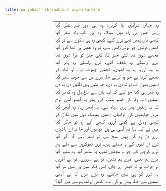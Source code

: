 ```yaml
---
title: wo jahaa'n sharaabei'n piyaa karei'n 
---
```

<style>
@import url(http://fonts.googleapis.com/earlyaccess/notonastaliqurdudraft.css);
*[lang=ur] {
	direction: rtl;
	font-family: 'Noto Nastaliq Urdu Draft', serif;
}
table {
	margin: auto;
	text-align: center;
}
.poetrySingleColumnJustifyCSS3 td {
	text-align: justify;
}
.poetrySingleColumnJustifyCSS3 td::after{
	content: "";
	display: inline-block;
	width: 100%;
}
</style>

<table dir="rtl" lang="ur" class="poetrySingleColumnJustifyCSS3">
<tr><td>وہ جہاں شرابیں پیا کریں، وہ ہی دورِ قہرِ نظر گیا</td></tr>
<tr><td>رہے جس ہی راہ میں مبتلا، وہ ہی بابِ راہِ سفر گیا</td></tr>
<tr><td>کبھی یاں ہمیں تھے نِرے گلے، کبھی وہ ہی شکوے سے تر گیا</td></tr>
<tr><td>کبھی دونوں جو ہوئے راضی سے، تو وہ عشق ہی تھا گزر گیا</td></tr>
<tr><td>مجھے شوق تھا کئی چیز کا، کئی چیز کو مرا شوق تھا</td></tr>
<tr><td>ترے واسطے وہ شغف گئے، ترے واسطے وہ ہنر گیا</td></tr>
<tr><td>یہ وہ آرزو، یہ وہ آشیاں، تجھے چھوٹ دی، تو تباہ کر</td></tr>
<tr><td>تجھے کرنا ہے جو وہ کرلے جا، مرے دل سے خوفِ سفر گیا</td></tr>
<tr><td>اِنھیں بھول اب تو نہ دن بہ دن، جو ملیں ہیں ذلّتیں دن بہ دن</td></tr>
<tr><td>وہ قمر ہی کیا جو کہے کہ اب یاں سے داغِ دل وہ کدھر گیا</td></tr>
<tr><td>تمھیں اب وفا کی قسم صنم، کرو پھر یہ گیسو اُسی ترح</td></tr>
<tr><td>کہ یہ زلفیں پھر ہوں سپاہ سی، یہ اِدھر رہا، وہ اُدھر گیا</td></tr>
<tr><td>مری خواہشوں کی خرابیاں، اِنھیں پھینک دوں میں نکال کر</td></tr>
<tr><td>کبھی وصل ہے کوئی  آرزو، کبھی آئے وہ تو جگر گیا</td></tr>
<tr><td>میں نے کہہ دیا تھا اُسی ہی پل، تو یوں اور جا نہ اے باغباں</td></tr>
<tr><td>ارے دل وہ گل نہیں میخ ہے، تو اُدھر رہے گا اگر گیا</td></tr>
<tr><td>ترے اِن لبوں کے یہ صدقے ہیں، تری ٹھوکروں سے ملے ہنر</td></tr>
<tr><td>ترے کوچے کے جو یہ مجنوں تھے، یہ سدھر گیا، وہ سنور گیا</td></tr>
<tr><td>مرے ہم نفس، مرے ہم نشیں، تو ہے سروری، تو ہے آفریں</td></tr>
<tr><td>تو خراب ہو نہ کبھی اے جاں، اِسی فکر میں ہی میں مر گیا</td></tr>
<tr><td>یہ شؔرر کو ہی نہیں جانتے، وہ بڑے مزے کا ہے آدمی</td></tr>
<tr><td>تمھیں سے خطا ہوئی ہو گی تب! کبھی روٹھہ ہم سے شؔرر گیا؟</td></tr>
</table>
